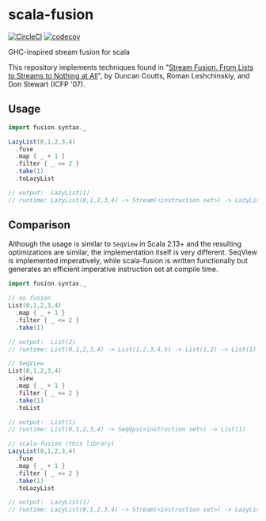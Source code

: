 # scala-fusion
[![CircleCI](https://circleci.com/gh/nathaniel-may/scala-fusion.svg?style=svg)](https://circleci.com/gh/nathaniel-may/scala-fusion)
[![codecov](https://codecov.io/gh/nathaniel-may/scala-fusion/branch/master/graph/badge.svg)](https://codecov.io/gh/nathaniel-may/scala-fusion)

GHC-inspired stream fusion for scala

This repository implements techniques found in "[Stream Fusion. From Lists to Streams to Nothing at All](http://citeseer.ist.psu.edu/viewdoc/summary?doi=10.1.1.104.7401)", by Duncan Coutts, Roman Leshchinskiy, and Don Stewart (ICFP '07).

## Usage
```scala
import fusion.syntax._

LazyList(0,1,2,3,4)
  .fuse
  .map { _ + 1 }
  .filter { _ <= 2 }
  .take(1)
  .toLazyList

// output:  LazyList(1)
// runtime: LazyList(0,1,2,3,4) -> Stream(<instruction set>) -> LazyList(1)
```

## Comparison
Although the usage is similar to `SeqView` in Scala 2.13+ and the resulting optimizations are similar, the implementation itself is very different. SeqView is implemented imperatively, while scala-fusion is written functionally but generates an efficient imperative instruction set at compile time.

```scala
import fusion.syntax._

// no fusion
List(0,1,2,3,4)
  .map { _ + 1 }
  .filter { _ <= 2 }
  .take(1)

// output:  List(2)
// runtime: List(0,1,2,3,4) -> List(1,2,3,4,5) -> List(1,2) -> List(1)

// SeqView
List(0,1,2,3,4)
  .view
  .map { _ + 1 }
  .filter { _ <= 2 }
  .take(1)
  .toList

// output:  List(1)
// runtime: List(0,1,2,3,4) -> SeqOps(<instruction set>) -> List(1)

// scala-fusion (this library)
LazyList(0,1,2,3,4)
  .fuse
  .map { _ + 1 }
  .filter { _ <= 2 }
  .take(1)
  .toLazyList

// output:  LazyList(1)
// runtime: LazyList(0,1,2,3,4) -> Stream(<instruction set>) -> LazyList(1)
```